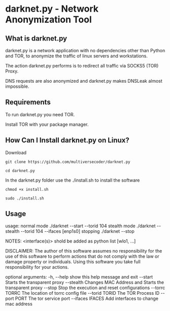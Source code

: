 # darknet.py - Network Anonymization Tool

## What is darknet.py
darknet.py is a network application with no dependencies other than Python and TOR, to anonymize the traffic of linux servers and workstations. 

The action darknet.py performs is to redirect all traffic via SOCKS5 (TOR) Proxy.

DNS requests are also anonymized and darknet.py makes DNSLeak almost impossible.

## Requirements
To run darknet.py you need TOR.

Install TOR with your package manager.

## How Can I Install darknet.py on Linux?
Download

`git clone https://github.com/multiversecoder/darknet.py `

`cd darknet.py`

In the darknet.py folder use the ./install.sh to install the software

`chmod +x install.sh`

`sudo ./install.sh`

## Usage

usage: 
    normal mode
        ./darknet --start --torid 104
    stealth mode
        ./darknet --stealth --torid 104 --ifaces [enp1s0]
    stopping
        ./darknet --stop

NOTES:
    <interface(s)> shold be added as python list [wlo1, ...]

DISCLAIMER:
    The author of this software assumes no responsibility for the use of this software to perform actions that do not comply with the law or damage property or individuals.
    Using this software you take full responsibility for your actions.

optional arguments:
  -h, --help       show this help message and exit
  --start          Starts the transparent proxy
  --stealth        Changes MAC Address and Starts the transparent proxy
  --stop           Stop the execution and reset configurations
  --torrc TORRC    The location of torrc config file
  --torid TORID    The TOR Process ID
  --port PORT      The tor service port
  --ifaces IFACES  Add interfaces to change mac address
